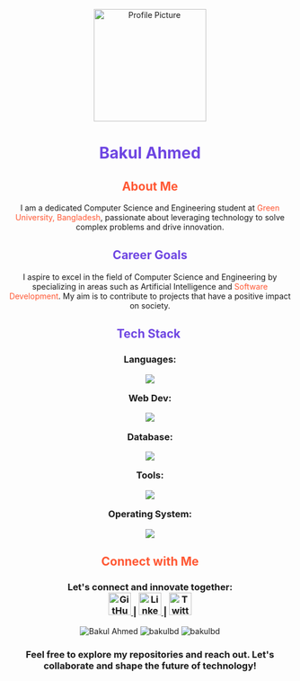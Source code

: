 <p align="center">
  <img src="https://www.torrens.edu.au/-/media/project/laureate/shared/icons/student-on-laptop-icon-tua.svg?rev=86c7a68f458444a0bb6cb9e872138621&w=+1200&hash=584B2B8C3EF4277A366AA4251CE1927C" alt="Profile Picture" width="200" height="200">
</p>

<h1 align="center"><span style="color:#6E45E2;">Bakul Ahmed</span> </h1>

<h2 align="center"><span style="color:#FF5733;">About Me</span> </h2>

<p align="center">I am a dedicated Computer Science and Engineering student at <span style="color:#FF5733;">Green University, Bangladesh</span>, passionate about leveraging technology to solve complex problems and drive innovation.</p>

<h2 align="center"><span style="color:#6E45E2;">Career Goals</span> </h2>

<p align="center">I aspire to excel in the field of Computer Science and Engineering by specializing in areas such as Artificial Intelligence and <span style="color:#FF5733;">Software Development</span>. My aim is to contribute to projects that have a positive impact on society.</p>

<h2 align="center"><span style="color:#6E45E2;">Tech Stack</span> ️</h2>

<h3 align="center">
  <b>Languages:</b>
  
  <p align="center">
  <a href="https://skillicons.dev">
    <img src="https://skillicons.dev/icons?i=cpp,java,c,python" />
  </a>
  </p>

  <b>Web Dev:</b>
  
  <a href="https://skillicons.dev">
    <img src="https://skillicons.dev/icons?i=html,javascript,react" />
  </a>

  <b>Database:</b>

  <a href="https://skillicons.dev">
    <img src="https://skillicons.dev/icons?i=mysql,mongodb" />
  </a>

  <b>Tools:</b>

  <a href="https://skillicons.dev">
    <img src="https://skillicons.dev/icons?i=git,vscode,docker" />
  </a>
  


  <b>Operating System:</b> 

  <a href="https://skillicons.dev">
    <img src="https://skillicons.dev/icons?i=linux,windows,ubuntu" />
  </a>
</h3>

<h2 align="center"><span style="color:#FF5733;">Connect with Me</span> </h2>

<h3 align="center">
  Let's connect and innovate together:
  <br>
  <a href="https://github.com/bakul3014">
    <img src="https://skillicons.dev/icons?i=github" alt="GitHub" width="40" height="40">
  </a> |
  <a href="https://linkedin.com/in/cyberbokul">
    <img src="https://skillicons.dev/icons?i=linkedin" alt="LinkedIn" width="40" height="40">
  </a> |
  <a href="https://twitter.com/cyberbokul">
    <img src="https://skillicons.dev/icons?i=twitter" alt="Twitter" width="40" height="40">
  </a>
</h3>

<p align="center">
  <img src="https://github-readme-stats.vercel.app/api/top-langs?username=bakulbd&show_icons=true&locale=en&layout=compact" alt="Bakul Ahmed">
  <img src="https://github-readme-stats.vercel.app/api?username=bakulbd&show_icons=true&locale=en" alt="bakulbd">
  <img src="https://github-readme-streak-stats.herokuapp.com/?user=bakulbd&" alt="bakulbd">
</p>

<h3 align="center">Feel free to explore my repositories and reach out. Let's collaborate and shape the future of technology! </h3>

